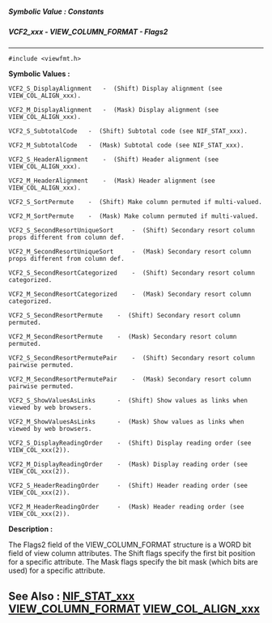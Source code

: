 ##### Symbolic Value : Constants
##### VCF2_xxx - VIEW_COLUMN_FORMAT - Flags2
---
```
#include <viewfmt.h>
```

**Symbolic Values :**

	VCF2_S_DisplayAlignment	  -  (Shift) Display alignment (see VIEW_COL_ALIGN_xxx).

	VCF2_M_DisplayAlignment	  -  (Mask) Display alignment (see VIEW_COL_ALIGN_xxx).

	VCF2_S_SubtotalCode	  -  (Shift) Subtotal code (see NIF_STAT_xxx).

	VCF2_M_SubtotalCode	  -  (Mask) Subtotal code (see NIF_STAT_xxx).

	VCF2_S_HeaderAlignment	  -  (Shift) Header alignment (see VIEW_COL_ALIGN_xxx).

	VCF2_M_HeaderAlignment	  -  (Mask) Header alignment (see VIEW_COL_ALIGN_xxx).

	VCF2_S_SortPermute	  -  (Shift) Make column permuted if multi-valued.

	VCF2_M_SortPermute	  -  (Mask) Make column permuted if multi-valued.

	VCF2_S_SecondResortUniqueSort	  -  (Shift) Secondary resort column props different from column def.

	VCF2_M_SecondResortUniqueSort	  -  (Mask) Secondary resort column props different from column def.

	VCF2_S_SecondResortCategorized	  -  (Shift) Secondary resort column categorized.

	VCF2_M_SecondResortCategorized	  -  (Mask) Secondary resort column categorized.

	VCF2_S_SecondResortPermute	  -  (Shift) Secondary resort column permuted.

	VCF2_M_SecondResortPermute	  -  (Mask) Secondary resort column permuted.

	VCF2_S_SecondResortPermutePair	  -  (Shift) Secondary resort column pairwise permuted.

	VCF2_M_SecondResortPermutePair	  -  (Mask) Secondary resort column pairwise permuted.

	VCF2_S_ShowValuesAsLinks	  -  (Shift) Show values as links when viewed by web browsers.

	VCF2_M_ShowValuesAsLinks	  -  (Mask) Show values as links when viewed by web browsers.

	VCF2_S_DisplayReadingOrder	  -  (Shift) Display reading order (see VIEW_COL_xxx(2)).

	VCF2_M_DisplayReadingOrder	  -  (Mask) Display reading order (see VIEW_COL_xxx(2)).

	VCF2_S_HeaderReadingOrder	  -  (Shift) Header reading order (see VIEW_COL_xxx(2)).

	VCF2_M_HeaderReadingOrder	  -  (Mask) Header reading order (see VIEW_COL_xxx(2)).


**Description :**

The Flags2 field of the VIEW_COLUMN_FORMAT structure is a WORD bit field of view column attributes.  The Shift flags specify the first bit position for a specific attribute.  The Mask flags specify the bit mask (which bits are used) for a specific attribute.


**See Also :**
[NIF_STAT_xxx](/domino-c-api-docs/reference/Symb/NIF_STAT_xxx)
[VIEW_COLUMN_FORMAT](/domino-c-api-docs/reference/Data/VIEW_COLUMN_FORMAT)
[VIEW_COL_ALIGN_xxx](/domino-c-api-docs/reference/Symb/VIEW_COL_ALIGN_xxx)
---
